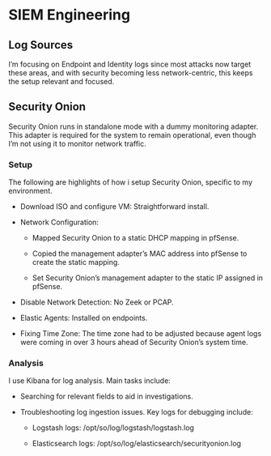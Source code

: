 # SIEM Engineering

## Log Sources

I’m focusing on Endpoint and Identity logs since most attacks now target these areas, and with security becoming less network-centric, this keeps the setup relevant and focused.

## Security Onion

Security Onion runs in standalone mode with a dummy monitoring adapter. This adapter is required for the system to remain operational, even though I’m not using it to monitor network traffic.

### Setup

The following are highlights of how i setup Security Onion, specific to my environment. 

* Download ISO and configure VM: Straightforward install.

* Network Configuration:

    - Mapped Security Onion to a static DHCP mapping in pfSense.

    - Copied the management adapter’s MAC address into pfSense to create the static mapping.
 
    - Set Security Onion’s management adapter to the static IP assigned in pfSense.
 
* Disable Network Detection: No Zeek or PCAP.

* Elastic Agents: Installed on endpoints.

* Fixing Time Zone: The time zone had to be adjusted because agent logs were coming in over 3 hours ahead of Security Onion’s system time.

### Analysis

I use Kibana for log analysis. Main tasks include:

* Searching for relevant fields to aid in investigations.

* Troubleshooting log ingestion issues. Key logs for debugging include:
 
    - Logstash logs: /opt/so/log/logstash/logstash.log
 
    - Elasticsearch logs: /opt/so/log/elasticsearch/securityonion.log
 
